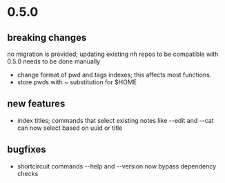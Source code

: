 # 0.5.0

## breaking changes

no migration is provided; updating existing nh repos to be compatible with
0.5.0 needs to be done manually

* change format of pwd and tags indexes; this affects most functions.
* store pwds with ~ substitution for $HOME

## new features

* index titles; commands that select existing notes like --edit and --cat can
  now select based on uuid or title

## bugfixes

* shortcircuit commands --help and --version now bypass dependency checks

